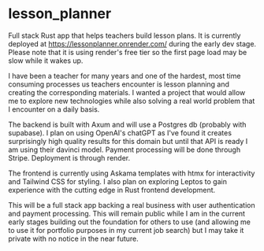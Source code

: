 # lesson_planner

Full stack Rust app that helps teachers build lesson plans. It is currently deployed at https://lessonplanner.onrender.com/ during the early dev stage. Please note that it is using render's free tier so the first page load may be slow while it wakes up. 

I have been a teacher for many years and one of the hardest, most time consuming processes us teachers encounter is lesson planning and creating the corresponding materials. I wanted a project that would allow me to explore new technologies while also solving a real world problem that I encounter on a daily basis.

The backend is built with Axum and will use a Postgres db (probably with supabase). I plan on using OpenAI's chatGPT as I've found it creates surprisingly high quality results for this domain but until that API is ready I am using their davinci model. Payment processing will be done through Stripe. Deployment is through render. 

The frontend is currently using Askama templates with htmx for interactivity and Tailwind CSS for styling. I also plan on exploring Leptos to gain experience with the cutting edge in Rust frontend development.

This will be a full stack app backing a real business with user authentication and payment processing. This will remain public while I am in the current early stages building out the foundation for others to use (and allowing me to use it for portfolio purposes in my current job search) but I may take it private with no notice in the near future.
